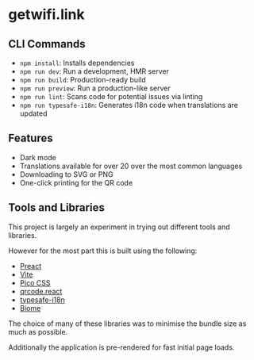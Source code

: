 # getwifi.link

## CLI Commands

* `npm install`: Installs dependencies
* `npm run dev`: Run a development, HMR server
* `npm run build`: Production-ready build
* `npm run preview`: Run a production-like server
* `npm run lint`: Scans code for potential issues via linting
* `npm run typesafe-i18n`: Generates i18n code when translations are updated

## Features

* Dark mode
* Translations available for over 20 over the most common languages
* Downloading to SVG or PNG
* One-click printing for the QR code

## Tools and Libraries

This project is largely an experiment in trying out different tools and libraries.

However for the most part this is built using the following:

* [Preact](https://preactjs.com/)
* [Vite](https://vite.dev/)
* [Pico CSS](https://picocss.com/)
* [qrcode.react](https://github.com/zpao/qrcode.react)
* [typesafe-i18n](https://github.com/ivanhofer/typesafe-i18n)
* [Biome](https://biomejs.dev/)

The choice of many of these libraries was to minimise the bundle size as much as possible.

Additionally the application is pre-rendered for fast initial page loads.
